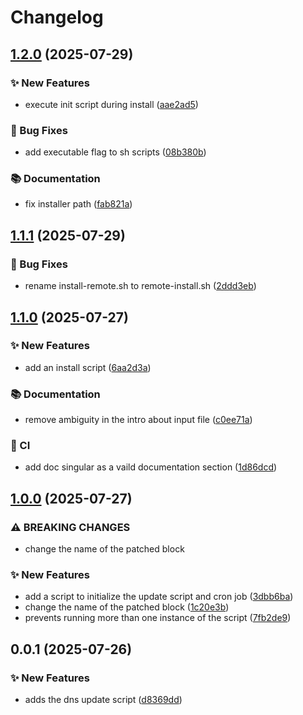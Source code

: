 # Changelog

## [1.2.0](https://github.com/slawo/unifios-utilities-dnsmasq-update/compare/v1.1.1...v1.2.0) (2025-07-29)


### ✨ New Features

* execute init script during install ([aae2ad5](https://github.com/slawo/unifios-utilities-dnsmasq-update/commit/aae2ad591f1e85f776a4180d31c13bf64b9444b0))


### 🐛 Bug Fixes

* add executable flag to sh scripts ([08b380b](https://github.com/slawo/unifios-utilities-dnsmasq-update/commit/08b380b2e0bae37734dcbe0d35c61a4a91872fbb))


### 📚 Documentation

* fix installer path ([fab821a](https://github.com/slawo/unifios-utilities-dnsmasq-update/commit/fab821a30063c8471c4122f34486e41d2192b9f8))

## [1.1.1](https://github.com/slawo/unifios-utilities-dnsmasq-update/compare/v1.1.0...v1.1.1) (2025-07-29)


### 🐛 Bug Fixes

* rename install-remote.sh to remote-install.sh ([2ddd3eb](https://github.com/slawo/unifios-utilities-dnsmasq-update/commit/2ddd3eb60f4e70f3bb969b16334e0fc70eb07c0a))

## [1.1.0](https://github.com/slawo/unifios-utilities-dnsmasq-update/compare/v1.0.0...v1.1.0) (2025-07-27)


### ✨ New Features

* add an install script ([6aa2d3a](https://github.com/slawo/unifios-utilities-dnsmasq-update/commit/6aa2d3afb762c974b034ffa3ebb6cdf136f551f0))


### 📚 Documentation

* remove ambiguity in the intro about input file ([c0ee71a](https://github.com/slawo/unifios-utilities-dnsmasq-update/commit/c0ee71a3036e37ad3164676c3aa4a8505153f120))


### 🚦 CI

* add doc singular as a vaild documentation section ([1d86dcd](https://github.com/slawo/unifios-utilities-dnsmasq-update/commit/1d86dcda81b3cd08e43a61a6caf40daabe4ee819))

## [1.0.0](https://github.com/slawo/unifios-utilities-dnsmasq-update/compare/v0.0.1...v1.0.0) (2025-07-27)


### ⚠ BREAKING CHANGES

* change the name of the patched block

### ✨ New Features

* add a script to initialize the update script and cron job ([3dbb6ba](https://github.com/slawo/unifios-utilities-dnsmasq-update/commit/3dbb6bab880f4978d4c73a265d09f0a3605b3ff7))
* change the name of the patched block ([1c20e3b](https://github.com/slawo/unifios-utilities-dnsmasq-update/commit/1c20e3bc90f84db8619f97e8e01445ea2d778ec9))
* prevents running more than one instance of the script ([7fb2de9](https://github.com/slawo/unifios-utilities-dnsmasq-update/commit/7fb2de9f9714a2e7abbb2bdc82be56918e740444))

## 0.0.1 (2025-07-26)


### ✨ New Features

* adds the dns update script ([d8369dd](https://github.com/slawo/unifios-utilities-dnsmasq-update/commit/d8369dddb7e6c9142d91a046840a854c35e12619))
